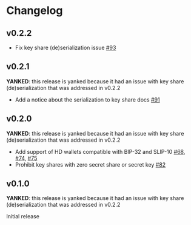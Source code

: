 # Changelog

## v0.2.2
* Fix key share (de)serialization issue [#93]

[#93]: https://github.com/dfns/cggmp21/pull/93

## v0.2.1
**YANKED**: this release is yanked because it had an issue with key share (de)serialization
that was addressed in v0.2.2

* Add a notice about the serialization to key share docs [#91]

[#91]: https://github.com/dfns/cggmp21/pull/91

## v0.2.0
**YANKED**: this release is yanked because it had an issue with key share (de)serialization
that was addressed in v0.2.2

* Add support of HD wallets compatible with BIP-32 and SLIP-10 [#68],
  [#74], [#75]
* Prohibit key shares with zero secret share or secret key [#82]

[#68]: https://github.com/dfns/cggmp21/pull/68
[#74]: https://github.com/dfns/cggmp21/pull/74
[#75]: https://github.com/dfns/cggmp21/pull/75
[#82]: https://github.com/dfns/cggmp21/pull/82

## v0.1.0
**YANKED**: this release is yanked because it had an issue with key share (de)serialization
that was addressed in v0.2.2

Initial release
